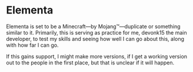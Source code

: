 # Elementa

Elementa is set to be a Minecraft—by Mojang™—duplicate or something similar to it. Primarily, this is serving as practice for me, devonk15 the main developer, to test my skills and seeing how well I can go about this, along with how far I can go.

If this gains support, I might make more versions, if I get a working version out to the people in the first place, but that is unclear if it will happen.

